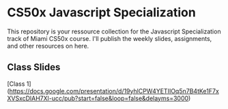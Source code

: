 # CS50x Javascript Specialization

This repository is your ressource collection for the Javascript Specialization track of Miami CS50x course. I'll publish the weekly slides, assignments, and other resources on here.

## Class Slides
[Class 1] (https://docs.google.com/presentation/d/19yhlCPW4YETIIOq5n7B4tKe1F7xXVSxcDlAH7Xl-ucc/pub?start=false&loop=false&delayms=3000)
